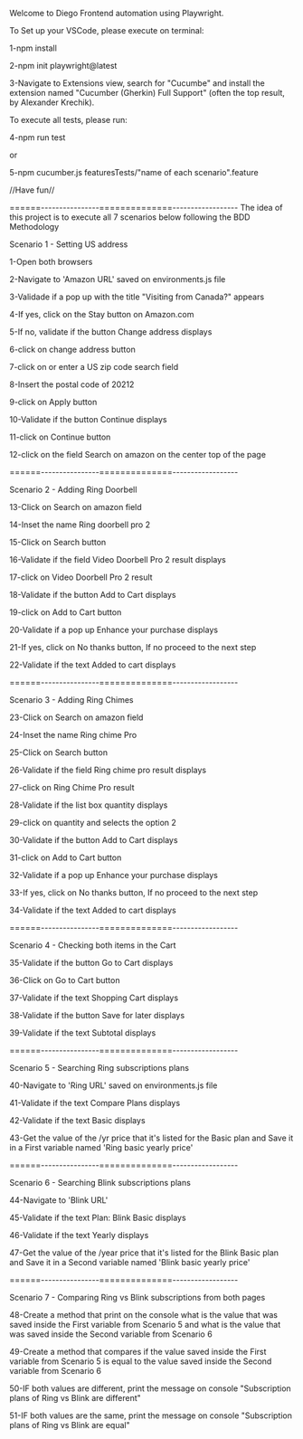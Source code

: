 Welcome to Diego Frontend automation using Playwright.

To Set up your VSCode, please execute on terminal:

1-npm install

2-npm init playwright@latest

3-Navigate to Extensions view, search for "Cucumbe" and install the extension named "Cucumber (Gherkin) Full Support" (often the top result, by Alexander Krechik).

To execute all tests, please run:

4-npm run test

or

5-npm cucumber.js featuresTests/"name of each scenario".feature

//Have fun//

======----------------==============------------------
The idea of this project is to execute all 7 scenarios below following the BDD Methodology


Scenario 1 - Setting US address

1-Open both browsers

2-Navigate to 'Amazon URL' saved on environments.js file

3-Validade if a pop up with the title "Visiting from Canada?" appears

4-If yes, click on the Stay button on Amazon.com

5-If no, validate if the button Change address displays

6-click on change address button

7-click on or enter a US zip code search field

8-Insert the postal code of 20212

9-click on Apply button

10-Validate if the button Continue displays

11-click on Continue button

12-click on the field Search on amazon on the center top of the page

======----------------==============------------------


Scenario 2 - Adding Ring Doorbell

13-Click on Search on amazon field

14-Inset the name Ring doorbell pro 2

15-Click on Search button

16-Validate if the field Video Doorbell Pro 2 result displays

17-click on Video Doorbell Pro 2 result

18-Validate if the button Add to Cart displays

19-click on Add to Cart button

20-Validate if a pop up Enhance your purchase displays

21-If yes, click on No thanks button, If no proceed to the next step

22-Validate if the text Added to cart displays

======----------------==============------------------


Scenario 3 - Adding Ring Chimes

23-Click on Search on amazon field

24-Inset the name Ring chime Pro

25-Click on Search button

26-Validate if the field Ring chime pro result displays

27-click on Ring Chime Pro result

28-Validate if the list box quantity displays

29-click on quantity and selects the option 2

30-Validate if the button Add to Cart displays

31-click on Add to Cart button

32-Validate if a pop up Enhance your purchase displays

33-If yes, click on No thanks button, If no proceed to the next step 

34-Validate if the text Added to cart displays

======----------------==============------------------


Scenario 4 - Checking both items in the Cart

35-Validate if the button Go to Cart displays

36-Click on Go to Cart button

37-Validate if the text Shopping Cart displays

38-Validate if the button Save for later displays

39-Validate if the text Subtotal displays

======----------------==============------------------


Scenario 5 - Searching Ring subscriptions plans

40-Navigate to 'Ring URL' saved on environments.js file

41-Validate if the text Compare Plans displays

42-Validate if the text Basic displays

43-Get the value of the /yr price that it's listed for the Basic plan and Save it in a First variable named 'Ring basic yearly price'

======----------------==============------------------


Scenario 6 - Searching Blink subscriptions plans

44-Navigate to 'Blink URL'

45-Validate if the text Plan: Blink Basic displays

46-Validate if the text Yearly displays

47-Get the value of the /year price that it's listed for the Blink Basic plan and Save it in a Second variable named 'Blink basic yearly price'


======----------------==============------------------


Scenario 7 - Comparing Ring vs Blink subscriptions from both pages

48-Create a method that print on the console what is the value that was saved inside the First variable from Scenario 5 and what is the value that was saved inside the Second variable from Scenario 6

49-Create a method that compares if the value saved inside the First variable from Scenario 5 is equal to the value saved inside the Second variable from Scenario 6

50-IF both values are different, print the message on console "Subscription plans of Ring vs Blink are different"

51-IF both values are the same, print the message on console "Subscription plans of Ring vs Blink are equal"